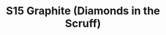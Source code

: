 ---
title: S15 Graphite (Diamonds in the Scruff)
permalink: "/teams/s15-graphite"
teamslug: s15-graphite
members:
- Alonzo Mable - Captain
- Vinnie DeRight - QB
- Aaron Thomas
- Andre McRucker
- Brenton Watkajtys
- Dan Vladimer
- Eduardo Cabrerra
- Gregg Lilienfield
- Jim Roll
- Marc Knobbe
- Peter Pham
- Sean Holihan
- Sean Huff
- Will Darding
teamid: 5684
name: S15 Graphite
color: Diamonds in the Scruff
division: ''
---